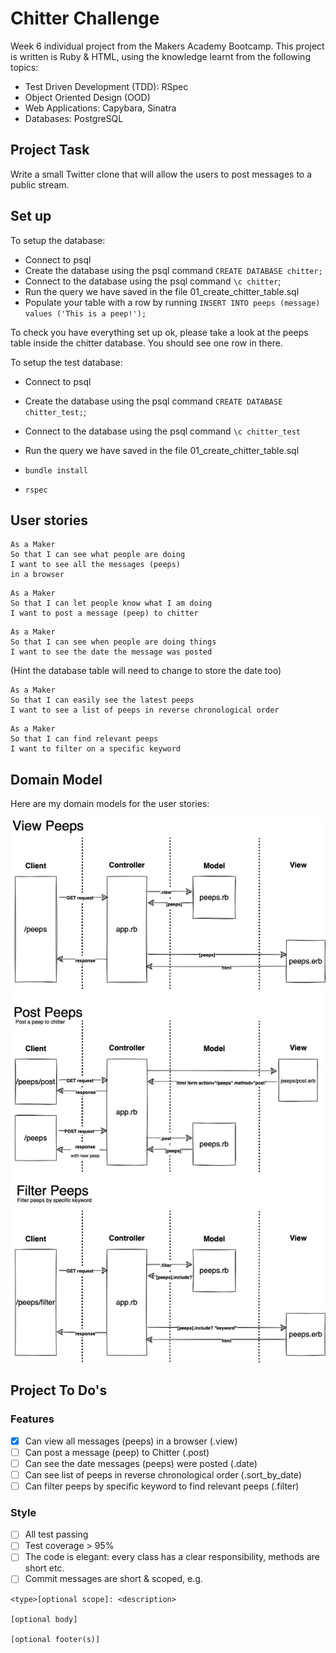 # Chitter Challenge

Week 6 individual project from the Makers Academy Bootcamp.
This project is written is Ruby & HTML, using the knowledge learnt from the following topics:

- Test Driven Development (TDD): RSpec
- Object Oriented Design (OOD)
- Web Applications: Capybara, Sinatra
- Databases: PostgreSQL

## Project Task

Write a small Twitter clone that will allow the users to post messages to a public stream.

## Set up

To setup the database:

- Connect to psql
- Create the database using the psql command `CREATE DATABASE chitter;`
- Connect to the database using the psql command `\c chitter`;
- Run the query we have saved in the file 01_create_chitter_table.sql
- Populate your table with a row by running `INSERT INTO peeps (message) values ('This is a peep!');`

To check you have everything set up ok, please take a look at the peeps table inside the chitter database. You should see one row in there.

To setup the test database:

- Connect to psql
- Create the database using the psql
  command `CREATE DATABASE chitter_test;`;
- Connect to the database using the psql command `\c chitter_test`
- Run the query we have saved in the file 01_create_chitter_table.sql

- `bundle install`
- `rspec`

## User stories

```
As a Maker
So that I can see what people are doing
I want to see all the messages (peeps)
in a browser
```

```
As a Maker
So that I can let people know what I am doing
I want to post a message (peep) to chitter
```

```
As a Maker
So that I can see when people are doing things
I want to see the date the message was posted
```

(Hint the database table will need to change to store the date too)

```
As a Maker
So that I can easily see the latest peeps
I want to see a list of peeps in reverse chronological order
```

```
As a Maker
So that I can find relevant peeps
I want to filter on a specific keyword
```

## Domain Model

Here are my domain models for the user stories:

![Domain model diagrams](https://github.com/feedXia/chitter-challenge-apprenticeships/blob/82768646647ac76aae49da9e5bfbad2dca658de8/images/Chitter%20Domain%20Model.drawio.png)

## Project To Do's

### Features

- [x] Can view all messages (peeps) in a browser (.view)
- [ ] Can post a message (peep) to Chitter (.post)
- [ ] Can see the date messages (peeps) were posted (.date)
- [ ] Can see list of peeps in reverse chronological order (.sort_by_date)
- [ ] Can filter peeps by specific keyword to find relevant peeps (.filter)

### Style

- [ ] All test passing
- [ ] Test coverage > 95%
- [ ] The code is elegant: every class has a clear responsibility, methods are short etc.
- [ ] Commit messages are short & scoped, e.g.

```
<type>[optional scope]: <description>

[optional body]

[optional footer(s)]
```
